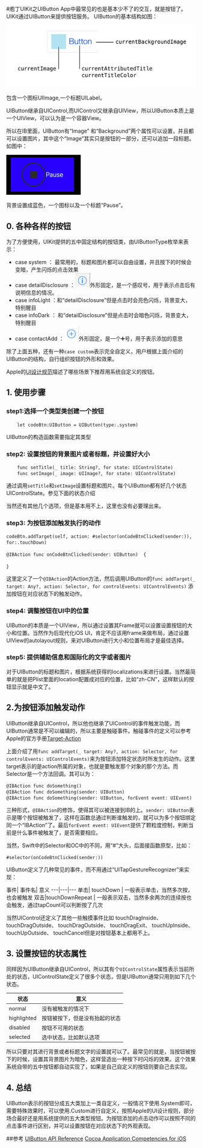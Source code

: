 #庖丁UIKit之UIButton
App中最常见的也是基本少不了的交互，就是按钮了。UIKit通过UIButton来提供按钮服务。 
UIButton的基本结构如图：

![button_sturcture](./images/button_structure.png)

包含一个图标UIImage,一个标题UILabel。

UIButton继承自UIControl,而UIControl又继承自UIView，所以UIButton本质上是一个UIView，可以认为是一个容器View。

所以在IB里面，UIButton有“Image” 和“Background”两个属性可以设置，并且都可以设置图片，其中这个“Image”其实只是按钮的一部分，还可以追加一段标题。如图中：

![a_button](./images/a_button.png)

背景设置成蓝色，一个图标以及一个标题“Pause”。



## 0. 各种各样的按钮

为了方便使用，UIKit提供的五中固定结构的按钮类，由UIButtonType枚举来表示：

* case system ： 最常用的，标题和图片都可以自由设置，并且按下的时候会变暗，产生闪烁的点击效果
* case detailDisclosure ：![info_button](./images/info_button.png)外形固定，是一个感叹号，用于表示点击后有说明信息的情况。
* case infoLight ：和“detailDisclosure”但是点击时会亮色闪烁，背景变大，特别醒目
* case infoDark ： 和“detailDisclosure”但是点击时会暗色闪烁，背景变大，特别醒目
* case contactAdd ：![add_button](./images/add_button.png)外形固定，是一个➕号，用于表示添加的意思

除了上面五种，还有一种`case custom`表示完全自定义，用户根据上面介绍的UIButton的结构，自行组织按钮的外形和效果。

Apple的[UI设计规范](https://developer.apple.com/ios/human-interface-guidelines/ui-controls/buttons/)描述了哪些场景下推荐用系统自定义的按钮。


## 1. 使用步骤

### step1:选择一个类型类创建一个按钮

		let codeBtn:UIButton = UIButton(type:.system)
UIButton的构造函数需要指定其类型

### step2: 设置按钮的背景图片或者标题，并设置好大小
	
		func setTitle(_ title: String?, for state: UIControlState)
		func setImage(_ image: UIImage?, for state: UIControlState)
通过调用`setTitle`和`setImage`设置标题和图片。每个UIButton都有好几个状态UIControlState。参见下面的状态介绍



当然还有其他几个选项，但是基本用不上，这里也没有必要理出来。
		
### step3: 为按钮添加触发执行的动作

	codeBtn.addTarget(self, action: #selector(onCodeBtnClicked(sender:)), for:.touchDown)
	
    @IBAction func onCodeBtnClicked(sender: UIButton)  {
        
    }
    
这里定义了一个`@IBAction`的Action方法，然后调用UIButton的`func addTarget(_ target: Any?, action: Selector, for controlEvents: UIControlEvents)`	添加按钮在对应状态下的触发动作。

### step4: 调整按钮在UI中的位置
UIButton的本质是一个UIView，所以通过设置其Frame就可以设置设置按钮的大小和位置。当然作为后现代化iOS UI，肯定不应该用frame来做布局，通过设置UIView的autolayout规则，来对UIButton进行大小和位置布局才是最佳选择。

### step5: 提供辅助信息和国际化的文字或者图片
对于UIButton的标题和图片，根据系统获得的localizations来进行设置。当然最简单的就是把Plist里面的location配置成对应的位置，比如“zh-CN”，这样默认的按钮显示就是中文了。


## 2.为按钮添加触发动作
UIButton继承自UIControl，所以他也继承了UIControl的事件触发功能，而UIButton通常是不可以编辑的，所以主要是触碰事件。触碰事件的定义可以参考Apple的官方手册[Target-Action](https://developer.apple.com/library/prerelease/content/documentation/General/Conceptual/Devpedia-CocoaApp/TargetAction.html#//apple_ref/doc/uid/TP40009071-CH3)

上面介绍了用`func addTarget(_ target: Any?, action: Selector, for controlEvents: UIControlEvents)`来为按钮添加特定状态时所发生的动作。这里target表示的是action所属的对象，也就是要触发那个对象的那个方法。而Selector是一个方法回调。其可以为：

	@IBAction func doSomething()
	@IBAction func doSomething(sender: UIButton)
	@IBAction func doSomething(sender: UIButton, forEvent event: UIEvent)
	
三种形式，`@IBAction`的修饰，使得其可以被连接到IB的上。`sender: UIButton`表示是哪个按钮被触发了，这样在函数总通过判断谁触发的，就可以为多个按钮绑定同一个“IBAction”了。最后`forEvent event: UIEvent`提供了颗粒度控制，判断当前是什么事件被触发了，是否需要相应。

当然，Swift中的Selector和OC中的不同，用“#”大头，后面接函数原型，比如：

	#selector(onCodeBtnClicked(sender:))
UIButton定义了几种常见的事件，而不用通过“UITapGestureRecognizer”来实现：

事件| 事件名| 意义
---|---|--- 单击| touchDown | 一般表示单击，当然多次按，也会被触发
双击|touchDownRepeat | 一般表示双击，当然多余两次的连续按也会触发，通过tapCount可以判断按了几次

当然UIControl还定义了其他一些触摸事件比如
touchDragInside、
touchDragOutside、
touchDragOutside、
touchDragExit、
touchUpInside、
touchUpOutside、
touchCancel但是对按钮基本上都用不上。

## 3. 设置按钮的状态属性
同样因为UIButton继承自UIControl，所以其有个`UIControlState`属性表示当前所处的状态，UIControlState定义了很多个状态，但是UIButton通常只用到如下几个状态。

状态| 意义
---|---
normal| 没有被触发的情况下
highlighted| 按钮被按下，但是没有抬起的状态
disabled| 按钮不可用的状态
selected| 选中状态，比如默认选项

所以只要对其进行背景或者标题文字的设置就可以了。最常见的就是，当按钮被按下的时候，设置其背景图片为暗色，这样营造出一种按下时闪烁的效果。这个效果系统自带的五中按钮都自动实现了，如果是自己自定义的按钮则要自己去实现。

## 4. 总结
UIButton表示的按钮分成五大类加上一类自定义，一般情况下使用.System即可，需要特殊效果时，可以使用.Custom进行自定义，按照Apple的UI设计规则，部分场合最好还是用系统提供的五大类型按钮。为按钮添加的点击动作可以按照不同的点击事件进行区别，并可以设置按钮在对应状态下的外观表现。

##参考
[UIButton API Reference](https://developer.apple.com/reference/uikit/uibutton)
[Cocoa Application Competencies for iOS](https://developer.apple.com/library/content/documentation/General/Conceptual/Devpedia-CocoaApp/TargetAction.html#//apple_ref/doc/uid/TP40009071-CH3)